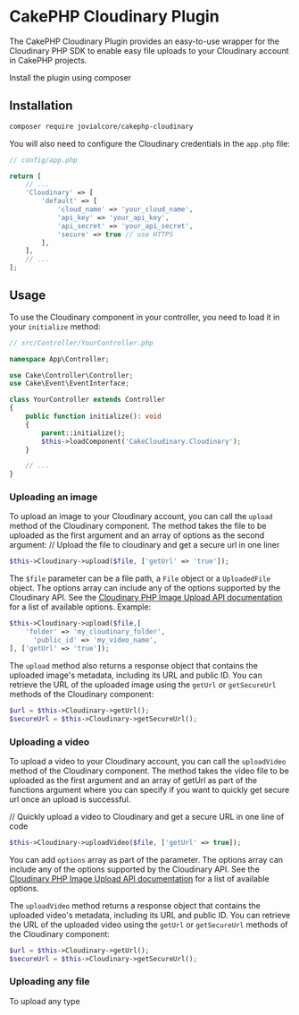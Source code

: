# CakePHP Cloudinary Plugin

The CakePHP Cloudinary Plugin provides an easy-to-use wrapper for the Cloudinary PHP SDK to enable easy file uploads to your Cloudinary account in CakePHP projects.

Install the plugin using composer
## Installation


```bash
composer require jovialcore/cakephp-cloudinary
```

You will also need to configure the Cloudinary credentials in the `app.php` file:

```php
// config/app.php

return [
    // ...
    'Cloudinary' => [
        'default' => [
            'cloud_name' => 'your_cloud_name',
            'api_key' => 'your_api_key',
            'api_secret' => 'your_api_secret',
            'secure' => true // use HTTPS
        ],
    ],
    // ...
];
```

## Usage

To use the Cloudinary component in your controller, you need to load it in your `initialize` method:

```php
// src/Controller/YourController.php

namespace App\Controller;

use Cake\Controller\Controller;
use Cake\Event\EventInterface;

class YourController extends Controller
{
    public function initialize(): void
    {
        parent::initialize();
        $this->loadComponent('CakeCloudinary.Cloudinary');
    }

    // ...
}
```

### Uploading an image

To upload an image to your Cloudinary account, you can call the `upload` method of the Cloudinary component. The method takes the file to be uploaded as the first argument and an array of options as the second argument:
// Upload the file to cloudinary and get a secure url in one liner
```php
$this->Cloudinary->upload($file, ['getUrl' => 'true']);
```
The `$file` parameter can be a file path, a `File` object or a `UploadedFile` object. The options array can include any of the options supported by the Cloudinary API. See the [Cloudinary PHP Image Upload API documentation](https://cloudinary.com/documentation/php_image_and_video_upload#server_side_upload) for a list of available options.
Example: 
```php
$this->Cloudinary->upload($file,[
    'folder' => 'my_cloudinary_folder',
      'public_id' => 'my_video_name',
], ['getUrl' => 'true']);
```
The `upload` method also returns a response object that contains the uploaded image's metadata, including its URL and public ID. You can retrieve the URL of the uploaded image using the `getUrl` or `getSecureUrl` methods of the Cloudinary component:

```php
$url = $this->Cloudinary->getUrl();
$secureUrl = $this->Cloudinary->getSecureUrl();
```

### Uploading a video

To upload a video to your Cloudinary account, you can call the `uploadVideo` method of the Cloudinary component. The method takes the video file to be uploaded as the first argument and an array of getUrl as part of the functions argument where you can specify if you want to quickly get secure url once an upload is successful. 

//  Quickly upload a video to Cloudinary and get a secure URL in one line of code
```php
$this->Cloudinary->uploadVideo($file, ['getUrl' => true]);
```
You can add `options` array as part of the parameter. The options array can include any of the options supported by the Cloudinary API. See the [Cloudinary PHP Image Upload API documentation](https://cloudinary.com/documentation/php_image_and_video_upload#server_side_upload) for a list of available options.

The `uploadVideo` method returns a response object that contains the uploaded video's metadata, including its URL and public ID. You can retrieve the URL of the uploaded video using the `getUrl` or `getSecureUrl` methods of the Cloudinary component:

```php
$url = $this->Cloudinary->getUrl();
$secureUrl = $this->Cloudinary->getSecureUrl();
```

### Uploading any file

To upload any type
